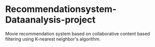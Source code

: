 # Recommendationsystem-Dataanalysis-project
Movie recommendation system based on collaborative content based filtering using K-nearest neighbor's algorithm.
